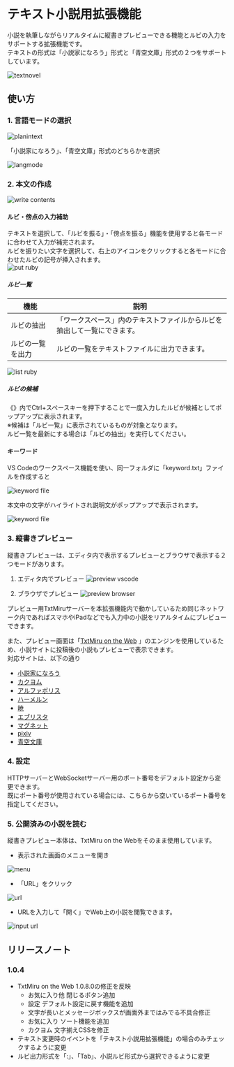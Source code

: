 # テキスト小説用拡張機能

小説を執筆しながらリアルタイムに縦書きプレビューできる機能とルビの入力をサポートする拡張機能です。<br>
テキストの形式は「小説家になろう」形式と「青空文庫」形式の２つをサポートしています。

![textnovel](./image/text-novel-top.gif)

## 使い方

### 1. 言語モードの選択
![planintext](./image/text-novel-01.png)

「小説家になろう」、「青空文庫」形式のどちらかを選択

![langmode](./image/text-novel-02.png)

### 2. 本文の作成
![write contents](./image/text-novel-03.png)
#### ルビ・傍点の入力補助

テキストを選択して、「ルビを振る」・「傍点を振る」機能を使用すると各モードに合わせて入力が補完されます。<br>
ルビを振りたい文字を選択して、右上のアイコンをクリックすると各モードに合わせたルビの記号が挿入されます。<br>
![put ruby](./image/text-novel-04.png)

##### ルビ一覧
| 機能 | 説明 |
| ---- | ---- |
|ルビの抽出|「ワークスペース」内のテキストファイルからルビを抽出して一覧にできます。|
|ルビの一覧を出力|ルビの一覧をテキストファイルに出力できます。|

![list ruby](./image/text-novel-ruby.gif)

##### ルビの候補
《》内でCtrl+スペースキーを押下することで一度入力したルビが候補としてポップアップに表示されます。<br>
※候補は「ルビ一覧」に表示されているものが対象となります。<br>
ルビ一覧を最新にする場合は「ルビの抽出」を実行してください。

#### キーワード
VS Codeのワークスペース機能を使い、同一フォルダに「keyword.txt」ファイルを作成すると

![keyword file](./image/text-novel-10.png)

本文中の文字がハイライトされ説明文がポップアップで表示されます。

![keyword file](./image/text-novel-11.png)


### 3. 縦書きプレビュー

縦書きプレビューは、エディタ内で表示するプレビューとブラウザで表示する２つモードがあります。
1. エディタ内でプレビュー
![preview vscode](./image/text-novel-05.png)

2. ブラウザでプレビュー
![preview browser](./image/text-novel-06.png)

プレビュー用TxtMiruサーバーを本拡張機能内で動かしているため同じネットワーク内であればスマホやiPadなどでも入力中の小説をリアルタイムにプレビューできます。

また、プレビュー画面は「[TxtMiru on the Web](https://gearsns.github.io/TxtMiruOnTheWeb/index.html) 」のエンジンを使用しているため、小説サイトに投稿後の小説もプレビューで表示できます。<br>
対応サイトは、以下の通り
* [小説家になろう](https://syosetu.com)
* [カクヨム](https://kakuyomu.jp)
* [アルファポリス](https://www.alphapolis.co.jp)
* [ハーメルン](https://syosetu.org)
* [暁](http://www.akatsuki-novels.com/)
* [エブリスタ](https://estar.jp)
* [マグネット](https://www.magnet-novels.com)
* [pixiv](https://www.pixiv.net/novel)
* [青空文庫](https://www.aozora.gr.jp)

### 4. 設定

HTTPサーバーとWebSocketサーバー用のポート番号をデフォルト設定から変更できます。<br>
既にポート番号が使用されている場合には、こちらから空いているポート番号を指定してください。

### 5. 公開済みの小説を読む

縦書きプレビュー本体は、TxtMiru on the Webをそのまま使用しています。
* 表示された画面のメニューを開き

![menu](./image/text-novel-07.png)
* 「URL」をクリック

![url](./image/text-novel-08.png)
* URLを入力して「開く」でWeb上の小説を閲覧できます。

![input url](./image/text-novel-09.png)

## リリースノート
### 1.0.4

* TxtMiru on the Web 1.0.8.0の修正を反映
	* お気に入り他 閉じるボタン追加
	* 設定 デフォルト設定に戻す機能を追加
	* 文字が長いとメッセージボックスが画面外まではみでる不具合修正
	* お気に入り ソート機能を追加
	* カクヨム 文字揃えCSSを修正
* テキスト変更時のイベントを「テキスト小説用拡張機能」の場合のみチェックするように変更
* ルビ出力形式を「:」、「Tab」、小説ルビ形式から選択できるように変更

